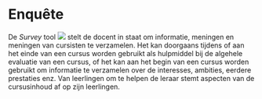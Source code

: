 # Enquête

De _Survey_ tool ![](../../.gitbook/assets/graphics290.png) stelt de docent in staat om informatie, meningen en meningen van cursisten te verzamelen. Het kan doorgaans tijdens of aan het einde van een cursus worden gebruikt als hulpmiddel bij de algehele evaluatie van een cursus, of het kan aan het begin van een cursus worden gebruikt om informatie te verzamelen over de interesses, ambities, eerdere prestaties enz. Van leerlingen om te helpen de leraar stemt aspecten van de cursusinhoud af op zijn leerlingen.

